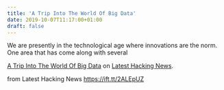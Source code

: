 ```yaml
---
title: 'A Trip Into The World Of Big Data'
date: 2019-10-07T11:17:00+01:00
draft: false
---
```


We are presently in the technological age where innovations are the norm. One area that has come along with several

[A Trip Into The World Of Big Data](https://latesthackingnews.com/2019/10/07/a-trip-into-the-world-of-big-data/) on [Latest Hacking News](https://latesthackingnews.com).

  
  
from Latest Hacking News https://ift.tt/2ALEpUZ